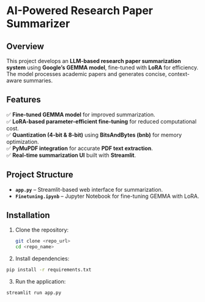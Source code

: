 # AI-Powered Research Paper Summarizer

## Overview
This project develops an **LLM-based research paper summarization system** using **Google’s GEMMA model**, fine-tuned with **LoRA** for efficiency. The model processes academic papers and generates concise, context-aware summaries.

## Features
✅ **Fine-tuned GEMMA model** for improved summarization.  
✅ **LoRA-based parameter-efficient fine-tuning** for reduced computational cost.  
✅ **Quantization (4-bit & 8-bit)** using **BitsAndBytes (bnb)** for memory optimization.  
✅ **PyMuPDF integration** for accurate **PDF text extraction**.  
✅ **Real-time summarization UI** built with **Streamlit**.  

## Project Structure
- **`app.py`** – Streamlit-based web interface for summarization.  
- **`Finetuning.ipynb`** – Jupyter Notebook for fine-tuning GEMMA with LoRA.  

## Installation
1. Clone the repository:  
   ```bash
   git clone <repo_url>
   cd <repo_name>
   ```
2. Install dependencies:
```bash
pip install -r requirements.txt
```
3. Run the application:
```bash
streamlit run app.py
```
